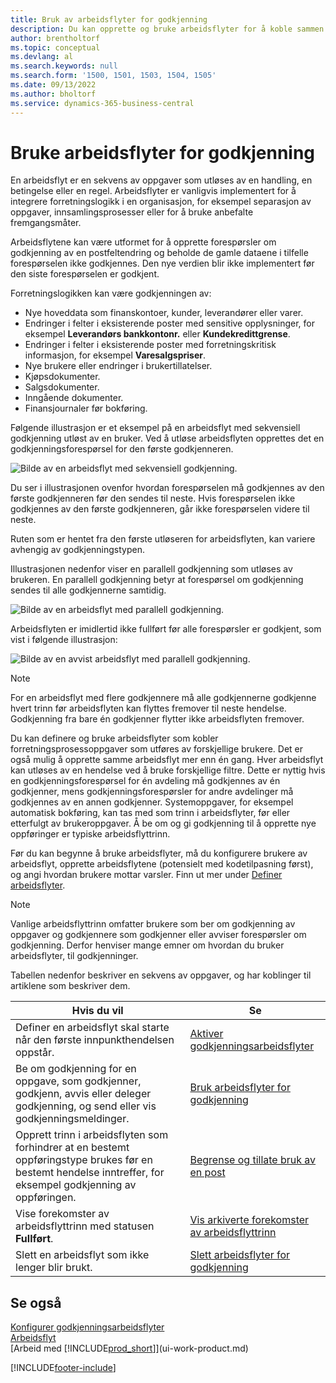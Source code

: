 ```yaml
---
title: Bruk av arbeidsflyter for godkjenning
description: Du kan opprette og bruke arbeidsflyter for å koble sammen forretningsprosessoppgaver som automatisk bokføring eller forespørsel om å gi godkjenning for nye poster.
author: brentholtorf
ms.topic: conceptual
ms.devlang: al
ms.search.keywords: null
ms.search.form: '1500, 1501, 1503, 1504, 1505'
ms.date: 09/13/2022
ms.author: bholtorf
ms.service: dynamics-365-business-central
---
```

# <a name="use-approval-workflows"></a>Bruke arbeidsflyter for godkjenning

En arbeidsflyt er en sekvens av oppgaver som utløses av en handling, en betingelse eller en regel. Arbeidsflyter er vanligvis implementert for å integrere forretningslogikk i en organisasjon, for eksempel separasjon av oppgaver, innsamlingsprosesser eller for å bruke anbefalte fremgangsmåter.

Arbeidsflytene kan være utformet for å opprette forespørsler om godkjenning av en postfeltendring og beholde de gamle dataene i tilfelle forespørselen ikke godkjennes. Den nye verdien blir ikke implementert før den siste forespørselen er godkjent.

Forretningslogikken kan være godkjenningen av:

- Nye hoveddata som finanskontoer, kunder, leverandører eller varer.
- Endringer i felter i eksisterende poster med sensitive opplysninger, for eksempel **Leverandørs bankkontonr.** eller **Kundekredittgrense**.
- Endringer i felter i eksisterende poster med forretningskritisk informasjon, for eksempel **Varesalgspriser**.
- Nye brukere eller endringer i brukertillatelser.
- Kjøpsdokumenter.
- Salgsdokumenter.
- Inngående dokumenter.
- Finansjournaler før bokføring.

Følgende illustrasjon er et eksempel på en arbeidsflyt med sekvensiell godkjenning utløst av en bruker. Ved å utløse arbeidsflyten opprettes det en godkjenningsforespørsel for den første godkjenneren.  

![Bilde av en arbeidsflyt med sekvensiell godkjenning.](media/Workflows/approval-flow.png)

Du ser i illustrasjonen ovenfor hvordan forespørselen må godkjennes av den første godkjenneren før den sendes til neste. Hvis forespørselen ikke godkjennes av den første godkjenneren, går ikke forespørselen videre til neste.

Ruten som er hentet fra den første utløseren for arbeidsflyten, kan variere avhengig av godkjenningstypen.  

Illustrasjonen nedenfor viser en parallell godkjenning som utløses av brukeren. En parallell godkjenning betyr at forespørsel om godkjenning sendes til alle godkjennerne samtidig.  

![Bilde av en arbeidsflyt med parallell godkjenning.](media/Workflows/approval-flow-2.png)

Arbeidsflyten er imidlertid ikke fullført før alle forespørsler er godkjent, som vist i følgende illustrasjon:  

![Bilde av en avvist arbeidsflyt med parallell godkjenning.](media/Workflows/approval-flow-3.png)

> [!NOTE]  
> For en arbeidsflyt med flere godkjennere må alle godkjennerne godkjenne hvert trinn før arbeidsflyten kan flyttes fremover til neste hendelse. Godkjenning fra bare én godkjenner flytter ikke arbeidsflyten fremover.

Du kan definere og bruke arbeidsflyter som kobler forretningsprosessoppgaver som utføres av forskjellige brukere. Det er også mulig å opprette samme arbeidsflyt mer enn én gang. Hver arbeidsflyt kan utløses av en hendelse ved å bruke forskjellige filtre. Dette er nyttig hvis en godkjenningsforespørsel for én avdeling må godkjennes av én godkjenner, mens godkjenningsforespørsler for andre avdelinger må godkjennes av en annen godkjenner. Systemoppgaver, for eksempel automatisk bokføring, kan tas med som trinn i arbeidsflyter, før eller etterfulgt av brukeroppgaver. Å be om og gi godkjenning til å opprette nye oppføringer er typiske arbeidsflyttrinn.  

Før du kan begynne å bruke arbeidsflyter, må du konfigurere brukere av arbeidsflyt, opprette arbeidsflytene (potensielt med kodetilpasning først), og angi hvordan brukere mottar varsler. Finn ut mer under [Definer arbeidsflyter](across-set-up-workflows.md).

> [!NOTE]  
> Vanlige arbeidsflyttrinn omfatter brukere som ber om godkjenning av oppgaver og godkjennere som godkjenner eller avviser forespørsler om godkjenning. Derfor henviser mange emner om hvordan du bruker arbeidsflyter, til godkjenninger.  

 Tabellen nedenfor beskriver en sekvens av oppgaver, og har koblinger til artiklene som beskriver dem.  

| **Hvis du vil** | **Se** |
|--|--|
| Definer en arbeidsflyt skal starte når den første innpunkthendelsen oppstår. | [Aktiver godkjenningsarbeidsflyter](across-how-to-enable-workflows.md) |
| Be om godkjenning for en oppgave, som godkjenner, godkjenn, avvis eller deleger godkjenning, og send eller vis godkjenningsmeldinger. | [Bruk arbeidsflyter for godkjenning](across-how-use-approval-workflows.md) |
| Opprett trinn i arbeidsflyten som forhindrer at en bestemt oppføringstype brukes før en bestemt hendelse inntreffer, for eksempel godkjenning av oppføringen. | [Begrense og tillate bruk av en post](across-how-to-restrict-and-allow-usage-of-a-record.md) |
| Vise forekomster av arbeidsflyttrinn med statusen **Fullført**. | [Vis arkiverte forekomster av arbeidsflyttrinn](across-how-to-view-archived-workflow-step-instances.md) |
| Slett en arbeidsflyt som ikke lenger blir brukt. | [Slett arbeidsflyter for godkjenning](across-how-to-delete-workflows.md) |

## <a name="see-also"></a>Se også

[Konfigurer godkjenningsarbeidsflyter](across-set-up-workflows.md)  
[Arbeidsflyt](across-workflow.md)  
[Arbeid med [!INCLUDE[prod_short](includes/prod_short.md)]](ui-work-product.md)  

[!INCLUDE[footer-include](includes/footer-banner.md)]

